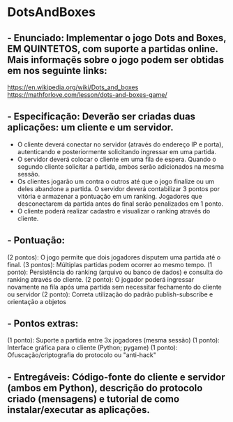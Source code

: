# DotsAndBoxes

## - Enunciado: Implementar o jogo Dots and Boxes, EM QUINTETOS, com suporte a partidas online. Mais informaçẽs sobre o jogo podem ser obtidas em nos seguinte links:
  https://en.wikipedia.org/wiki/Dots_and_boxes
  https://mathforlove.com/lesson/dots-and-boxes-game/
  
## - Especificação: Deverão ser criadas duas aplicações: um cliente e um servidor. 
  - O cliente deverá conectar no servidor (através do endereço IP e porta), autenticando e posteriormente solicitando ingressar em uma partida. 
  - O servidor deverá colocar o cliente em uma fila de espera. Quando o segundo cliente solicitar a partida, ambos serão adicionados na mesma sessão. 
  - Os clientes jogarão um contra o outros até que o jogo finalize ou um deles abandone a partida. O servidor deverá contabilizar 3 pontos por vitória e armazenar a pontuação em um ranking. Jogadores     que desconectarem da partida antes do final serão penalizados em 1 ponto. 
  - O cliente poderá realizar cadastro e visualizar o ranking através do cliente. 

## - Pontuação: 
  (2 pontos): O jogo permite que dois jogadores disputem uma partida até o final.
  (3 pontos): Múltiplas partidas podem ocorrer ao mesmo tempo.
  (1 ponto): Persistência do ranking (arquivo ou banco de dados) e consulta do ranking através do cliente.
  (2 ponto): O jogador poderá ingressar novamente na fila após uma partida sem necessitar fechamento do cliente ou servidor
  (2 ponto): Correta utilização do padrão publish-subscribe e orientação a objetos

## - Pontos extras: 
  (1 ponto): Suporte a partida entre 3x jogadores (mesma sessão)
  (1 ponto): Interface gráfica para o cliente (Python; pygame)
  (1 ponto): Ofuscação/criptografia do protocolo ou "anti-hack"

## - Entregáveis: Código-fonte do cliente e servidor (ambos em Python), descrição do protocolo criado (mensagens) e tutorial de como instalar/executar as aplicações.
